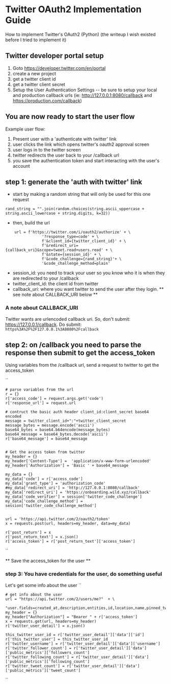 # Twitter OAuth2 Implementation Guide
How to implement Twitter's OAuth2 (Python)
(the writeup I wish existed before I tried to implement it)

## Twitter developer portal setup
1. Goto https://developer.twitter.com/en/portal
1. create a new project
1. get a twitter client id
1. get a twitter client secret
1. Setup the User Authentication Settings 
-- be sure to setup your local and production callback urls (ie: http://127.0.0.1:8080/callback and https://production.com/callback)

## You are now ready to start the user flow
Example user flow:
1. Present user with a 'authenticate with twitter' link
1. user clicks the link which opens twitter's oauth2 approval screen
1. user logs in to the twitter screen
1. twitter redirects the user back to your /callback url
1. you save the authentication token and start interacting with the user's account

## step 1: generate the 'auth with twitter' link
* start by making a random string that will only be used for this one request

``
    rand_string = "".join(random.choices(string.ascii_uppercase + string.ascii_lowercase + string.digits, k=32))
``

* then, build the url
```    
    url = f'https://twitter.com/i/oauth2/authorize' + \
                '?response_type=code' + \
                f'&client_id={twitter_client_id}' + \
                f'&redirect_uri={callback_uri}&scope=tweet.read+users.read' + \
                f'&state={session_id}' + \
                f'&code_challenge={rand_string}'+ \
                '&code_challenge_method=plain'
 ```
 * session_id: you need to track your user so you know who it is when they are redirected to your /callback
 * twitter_client_id: the client id from twitter
 * callback_uri: where you want twitter to send the user after they login. ** see note about CALLBACK_URI below **
 
 ### A note about CALLBACK_URI
 Twitter wants are urlencoded callback uri. So, don't submit: https://127.0.0.1/callback.
 Do submit: ``https%3A%2F%2F127.0.0.1%3A8080%2Fcallback``
 
 ## step 2: on /callback you need to parse the response then submit to get the access_token
 Using variables from the /callback url, send a request to twitter to get the access_token
 
 ``
 
    # parse variables from the url
    r = {}
    r['access_code'] = request.args.get('code')
    r['response_url'] = request.url

    # contruct the basic auth header client_id:client_secret base64 encoded
    message = twitter_client_id+":"+twitter_client_secret
    message_bytes = message.encode('ascii')
    base64_bytes = base64.b64encode(message_bytes)
    base64_message = base64_bytes.decode('ascii')
    r['base64_message'] = base64_message


    # Get the access token from twitter
    my_header = {}
    my_header['Content-Type'] =  'application/x-www-form-urlencoded'
    my_header['Authorization'] = 'Basic ' + base64_message

    my_data = {}
    my_data['code'] = r['access_code']
    my_data['grant_type'] = 'authorization_code'
    #my_data['redirect_uri'] = 'http://127.0.0.1:8080/callback' 
    my_data['redirect_uri'] = 'https://onboarding.wild.xyz/callback'
    my_data['code_verifier'] = session['twitter_code_challenge']
    my_data['code_challenge_method'] = session['twitter_code_challenge_method']


    url = 'https://api.twitter.com/2/oauth2/token'
    x = requests.post(url, headers=my_header, data=my_data)

    r['post_return'] = x
    r['post_return_text'] = x.json()
    r['access_token'] = r['post_return_text']['access_token']
``

** Save the access_token for the user **

### step 3: You have credentials for the user, do something useful
Let's get some info about the user
``

    # get info about the user
    url = "https://api.twitter.com/2/users/me?"  + \      
        "user.fields=created_at,description,entities,id,location,name,pinned_tweet_id,profile_image_url,protected,public_metrics,url,username,verified,withheld"
    my_header = {}
    my_header["Authorization"] = "Bearer " + r['access_token']
    x = requests.get(url, headers=my_header)
    r['twitter_user_detail'] = x.json()

    this_twitter_user_id = r['twitter_user_detail']['data']['id']
    r['this_twitter_user'] = this_twitter_user_id
    r['twitter_username'] = r['twitter_user_detail']['data']['username']
    r['twitter_follower_count'] = r['twitter_user_detail']['data']['public_metrics']['followers_count']
    r['twitter_following_count'] = r['twitter_user_detail']['data']['public_metrics']['following_count']
    r['twitter_tweet_count'] = r['twitter_user_detail']['data']['public_metrics']['tweet_count']
      

``

